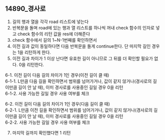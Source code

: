 ## 14890_경사로
1. 길의 행과 열을 각각 road 리스트에 넣는다
2. 반복문을 돌며 road에 있는 행과 열 리스트를 하나씩 꺼내 check 함수의 인자로 넣고 check 함수의 리턴 값을 res에 더해준다
3. check 함수에서 길의 1~N-1번째를 확인하면서
4. 이전 길과 값이 동일하다면 다음 반복문을 돌게 continue한다. 단 마지막 길인 경우는 1을 리턴하게 한다.
5. 이전 길과 차이가 1 이상 난다면 유효한 길이 아니므로 그 뒤를 더 확인할 필요가 없다. 0을 리턴한다.
   
6-1. 이전 길이 다음 길의 차이가 1인 경우(이전 길이 클 때)<br>
6-1-1. L만큼 다음 길을 확인하면서 범위를 넘어가거나, 값이 같지 않거나(경사로의 길이만큼 길이 안 날 때), 이미 경사로를 사용중인 길일 경우 0을 리턴<br>
6-1-2. 사용 가능한 길일 경우 사용 여부를 체크 <br>

6-2. 이전 길이 다음 길의 차이가 1인 경우(다음 길이 클 때)<br>
6-2-1. L만큼 이전 길을 확인하면서 범위를 넘어가거나, 값이 같지 않거나(경사로의 길이만큼 길이 안 날 때), 이미 경사로를 사용중인 길일 경우 0을 리턴<br>
6-2-2. 사용 가능한 길일 경우 사용 여부를 체크 <br>

7. 마지막 길까지 확인했다면 1 리턴
